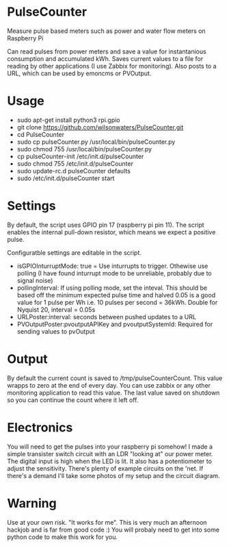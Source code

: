 # PulseCounter
Measure pulse based meters such as power and water flow meters on Raspberry Pi

Can read pulses from power meters and save a value for instantanious consumption and accumulated kWh. Saves current values to a file for reading by other applications (I use Zabbix for monitoring). Also posts to a URL, which can be used by emoncms or PVOutput.

# Usage
- sudo apt-get install python3 rpi.gpio
- git clone https://github.com/wilsonwaters/PulseCounter.git
- cd PulseCounter
- sudo cp pulseCounter.py /usr/local/bin/pulseCounter.py
- sudo chmod 755 /usr/local/bin/pulseCounter.py
- cp pulseCounter-init /etc/init.d/pulseCounter
- sudo chmod 755 /etc/init.d/pulseCounter
- sudo update-rc.d pulseCounter defaults
- sudo /etc/init.d/pulseCounter start

# Settings

By default, the script uses GPIO pin 17 (raspberry pi pin 11). The script enables the internal pull-down resistor, which means we expect a positive pulse.

Configuratble settings are editable in the script.
- isGPIOInturruptMode: true = Use inturrupts to trigger. Othewise use polling (I have found inturrupt mode to be unreliable, probably due to signal noise)
- pollingInterval: If using polling mode, set the inteval. This should be based off the minimum expected pulse time and halved 0.05 is a good value for 1 pulse per Wh i.e. 10 pulses per second = 36kWh. Double for Nyquist 20, interval = 0.05s
- URLPoster:interval: seconds between pushed updates to a URL
- PVOutputPoster:pvoutputAPIKey and pvoutputSystemId: Required for sending values to pvOutput 

# Output
By default the current count is saved to /tmp/pulseCounterCount. This value wrapps to zero at the end of every day. You can use zabbix or any other monitoring application to read this value. The last value saved on shutdown so you can continue the count where it left off.

# Electronics
You will need to get the pulses into your raspberry pi somehow! I made a simple transister switch circuit with an LDR "looking at" our power meter. The digital input is high when the LED is lit. It also has a potentiometer to adjust the sensitivity. There's plenty of example circuits on the 'net. If there's a demand I'll take some photos of my setup and the circuit diagram.

# Warning
Use at your own risk. "It works for me". This is very much an afternoon hackjob and is far from good code :) You will probaly need to get into some python code to make this work for you.
